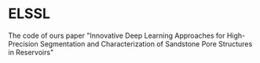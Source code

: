 # ELSSL
The code of ours paper "Innovative Deep Learning Approaches for High-Precision Segmentation and Characterization of Sandstone Pore Structures in Reservoirs"
